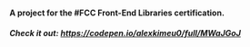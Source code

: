 #### A project for the #FCC Front-End Libraries certification.

##### Check it out: https://codepen.io/alexkimeu0/full/MWaJGoJ
